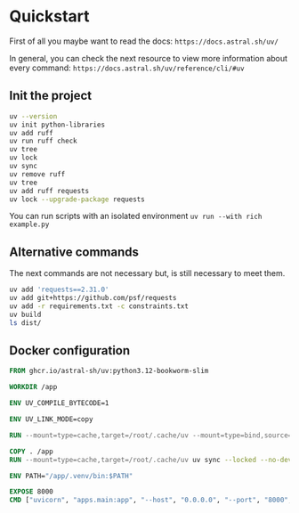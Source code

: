 # Quickstart

First of all you maybe want to read the docs: `https://docs.astral.sh/uv/` 

In general, you can check the next resource to view more information about every command: `https://docs.astral.sh/uv/reference/cli/#uv`

## Init the project

```sh
uv --version
uv init python-libraries
uv add ruff
uv run ruff check
uv tree
uv lock
uv sync
uv remove ruff
uv tree
uv add ruff requests
uv lock --upgrade-package requests
```

You can run scripts with an isolated environment `uv run --with rich example.py`

## Alternative commands 

The next commands are not necessary but, is still necessary to meet them.

```sh
uv add 'requests==2.31.0'
uv add git+https://github.com/psf/requests
uv add -r requirements.txt -c constraints.txt
uv build
ls dist/
```

## Docker configuration

```Dockerfile
FROM ghcr.io/astral-sh/uv:python3.12-bookworm-slim

WORKDIR /app

ENV UV_COMPILE_BYTECODE=1

ENV UV_LINK_MODE=copy

RUN --mount=type=cache,target=/root/.cache/uv --mount=type=bind,source=uv.lock,target=uv.lock --mount=type=bind,source=pyproject.toml,target=pyproject.toml uv sync --locked --no-install-project --no-dev

COPY . /app
RUN --mount=type=cache,target=/root/.cache/uv uv sync --locked --no-dev

ENV PATH="/app/.venv/bin:$PATH"

EXPOSE 8000
CMD ["uvicorn", "apps.main:app", "--host", "0.0.0.0", "--port", "8000", "--reload"]
```